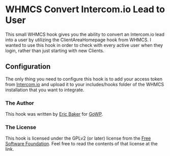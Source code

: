 # WHMCS Convert Intercom.io Lead to User

This small WHMCS hook gives you the ability to convert an Intercom.io lead into a user by utilizing the ClientAreaHomepage hook from WHMCS. I wanted to use this hook in order to check with every active user when they login, rather than just starting with new Clients.  

## Configuration

The only thing you need to configure this hook is to add your access token from [Intercom.io](https://intercom.io) and upload it to your includes/hooks folder of the WHMCS installation that you want to integrate.

### The Author

This hook was written by [Eric Baker](http://ericbaker.me) for [GoWP](https://gowp.com).

### The License

This hook is licensed under the GPLv2 (or later) license from the [Free Software Foundation](http://www.fsf.org). Feel free to read the contents of that license at the link.